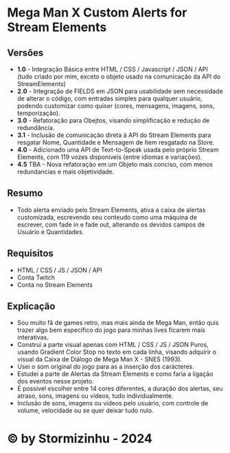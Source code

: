 # Mega Man X Custom Alerts for Stream Elements 

## Versões
- **1.0** - Integração Básica entre HTML / CSS / Javascript / JSON / API (tudo criado por mim, exceto o objeto usado na comunicação da API do StreamElements)
- **2.0** - Integração de FIELDS em JSON para usabilidade sem necessidade de alterar o código, com entradas simples para qualquer usuário, podendo customizar como quiser (cores, mensagens, imagens, sons, temporização).
- **3.0** - Refatoração para Obejtos, visando simplificação e redução de redundância.
- **3.1** - Inclusão de comunicação direta à API do Stream Elements para resgatar Nome, Quantidade e Mensagem de Item resgatado na Store.
- **4.0** - Adicionado uma API de Text-to-Speak usada pelo próprio Stream Elements, com 119 vozes disponíveis (entre idiomas e variações).
- **4.5** TBA - Nova refatoração em um Objeto mais conciso, com menos redundancias e mais objetividade.

## Resumo
- Todo alerta enviado pelo Stream Elements, ativa a caixa de alertas customizada, escrevendo seu conteudo como uma máquina de escrever, com fade in e fade out, alterando os devidos campos de Usuário e Quantidades.

## Requisitos
- HTML / CSS / JS / JSON / API
- Conta Twitch
- Conta no Stream Elements

## Explicação
- Sou muito fã de games retro, mas mais ainda de Mega Man, então quis trazer algo bem específico do jogo para minhas lives ficarem mais interativas.
- Construí a parte visual apenas com HTML / CSS / JS  / JSON Puros, usando Gradient Color Stop no texto em cada linha, visando adquirir o visual da Caixa de Diálogo de Mega Man X - SNES (1993).
- Usei o som original do jogo para as a inserção dos carácteres.
- Estudei a parte de Alertas da Stream Elements e como faria a ligação dos eventos nesse projeto.
- É possível escolher entre 14 cores diferentes, a duração dos alertas, seu atraso, sons, imagens ou vídeos, tudo individualmente.
- Inclusão de sons, imagens ou vídeos pelo usuário, com controle de volume, velocidade ou se quer deixar tudo nulo.

# © by Stormizinhu - 2024
